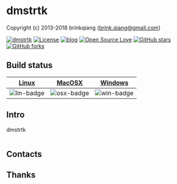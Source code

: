 # dmstrtk

Copyright (c) 2013-2018 brinkqiang (brink.qiang@gmail.com)

[![dmstrtk](https://img.shields.io/badge/brinkqiang-dmstrtk-blue.svg?style=flat-square)](https://github.com/brinkqiang/dmstrtk)
[![License](https://img.shields.io/badge/license-MIT-brightgreen.svg)](https://github.com/brinkqiang/dmstrtk/blob/master/LICENSE)
[![blog](https://img.shields.io/badge/Author-Blog-7AD6FD.svg)](https://brinkqiang.github.io/)
[![Open Source Love](https://badges.frapsoft.com/os/v3/open-source.png)](https://github.com/brinkqiang)
[![GitHub stars](https://img.shields.io/github/stars/brinkqiang/dmstrtk.svg?label=Stars)](https://github.com/brinkqiang/dmstrtk) 
[![GitHub forks](https://img.shields.io/github/forks/brinkqiang/dmstrtk.svg?label=Fork)](https://github.com/brinkqiang/dmstrtk)

## Build status
| [Linux][lin-link] | [MacOSX][osx-link] | [Windows][win-link] |
| :---------------: | :----------------: | :-----------------: |
| ![lin-badge]      | ![osx-badge]       | ![win-badge]        |

[lin-badge]: https://travis-ci.org/brinkqiang/dmstrtk.svg?branch=master "Travis build status"
[lin-link]:  https://travis-ci.org/brinkqiang/dmstrtk "Travis build status"
[osx-badge]: https://travis-ci.org/brinkqiang/dmstrtk.svg?branch=master "Travis build status"
[osx-link]:  https://travis-ci.org/brinkqiang/dmstrtk "Travis build status"
[win-badge]: https://ci.appveyor.com/api/projects/status/github/brinkqiang/dmstrtk?branch=master&svg=true "AppVeyor build status"
[win-link]:  https://ci.appveyor.com/project/brinkqiang/dmstrtk "AppVeyor build status"

## Intro
dmstrtk
```cpp
```
## Contacts

## Thanks
